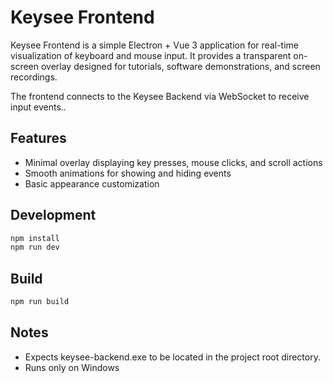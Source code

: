 # Keysee Frontend

Keysee Frontend is a simple Electron + Vue 3 application for real-time visualization of keyboard and mouse input.
It provides a transparent on-screen overlay designed for tutorials, software demonstrations, and screen recordings.

The frontend connects to the Keysee Backend via WebSocket to receive input events..

## Features

- Minimal overlay displaying key presses, mouse clicks, and scroll actions
- Smooth animations for showing and hiding events
- Basic appearance customization

## Development

```bash
npm install
npm run dev
```

## Build

```bash
npm run build
```

## Notes
- Expects keysee-backend.exe to be located in the project root directory.
- Runs only on Windows